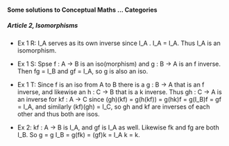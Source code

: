
#### Some solutions to Conceptual Maths ... Categories

##### Article 2, Isomorphisms

- Ex 1 R: I_A serves as its own inverse since I_A . I_A = I_A. Thus I_A is an isomorphism.
- Ex 1 S: Spse f : A -> B is an iso(morphism) and g : B -> A is an f inverse. Then fg = I_B and gf = I_A, so g is also an iso.
- Ex 1 T: Since f is an iso from A to B there is a g : B -> A that is an f inverse, and likewise an h : C -> B that is a k inverse. Thus  gh : C -> A is an inverse for kf : A -> C since (gh)(kf) = g(h(kf)) = g(hk)f = g(I_B)f = gf = I_A, and similarly (kf)(gh) = I_C, so gh and kf are inverses of each other and thus both are isos.

- Ex 2: kf : A -> B is I_A, and gf is I_A as well. Likewise fk and fg are both I_B. So g = g I_B = g(fk) = (gf)k = I_A k = k.

 




